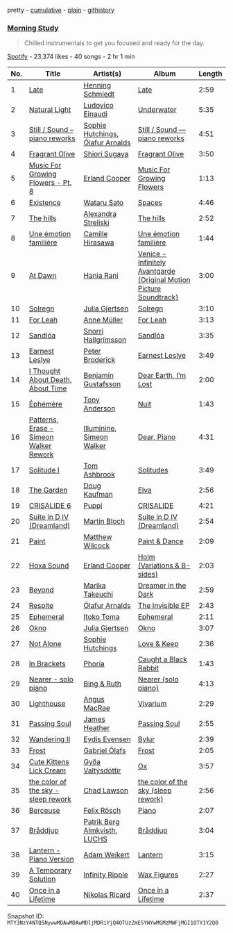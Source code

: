 pretty - [cumulative](/playlists/cumulative/37i9dQZF1DX1ACGg8vzTNZ.md) - [plain](/playlists/plain/37i9dQZF1DX1ACGg8vzTNZ) - [githistory](https://github.githistory.xyz/mackorone/spotify-playlist-archive/blob/main/playlists/plain/37i9dQZF1DX1ACGg8vzTNZ)

### [Morning Study](https://open.spotify.com/playlist/37i9dQZF1DX1ACGg8vzTNZ)

> Chilled instrumentals to get you focused and ready for the day.

[Spotify](https://open.spotify.com/user/spotify) - 23,374 likes - 40 songs - 2 hr 1 min

| No. | Title | Artist(s) | Album | Length |
|---|---|---|---|---|
| 1 | [Late](https://open.spotify.com/track/4U8rS9Zwponx3RtzspiQFx) | [Henning Schmiedt](https://open.spotify.com/artist/6uxRam7lWu9wC6VLWC7hav) | [Late](https://open.spotify.com/album/2oaXu9YZPKsSuNOvBkAnGe) | 2:59 |
| 2 | [Natural Light](https://open.spotify.com/track/1kKbVnjBHvRSMJUsNOQp2h) | [Ludovico Einaudi](https://open.spotify.com/artist/2uFUBdaVGtyMqckSeCl0Qj) | [Underwater](https://open.spotify.com/album/3DT821mYJb7Ore88vA8IOO) | 5:35 |
| 3 | [Still / Sound – piano reworks](https://open.spotify.com/track/1n6ouOiQpRXaWVTeDOGxDW) | [Sophie Hutchings](https://open.spotify.com/artist/54MsweggxTxlfYUbhZNIQ0), [Ólafur Arnalds](https://open.spotify.com/artist/7E3BRXV9ZbCt5lQTCXMTia) | [Still / Sound — piano reworks](https://open.spotify.com/album/5KmLU0k60tDKnEhgRAqG2N) | 4:51 |
| 4 | [Fragrant Olive](https://open.spotify.com/track/4dlvj037LmL4KXUTh1ODgJ) | [Shiori Sugaya](https://open.spotify.com/artist/2j9Dpexujg1dkE2q25iPPq) | [Fragrant Olive](https://open.spotify.com/album/4hqG4tT6fTZhiXOWwc0VIL) | 3:50 |
| 5 | [Music For Growing Flowers \- Pt\. 8](https://open.spotify.com/track/0fqveSCZR2TqGAtEid72Ua) | [Erland Cooper](https://open.spotify.com/artist/636k3cBTCgdZfXzCj7Cuaa) | [Music For Growing Flowers](https://open.spotify.com/album/7nlNFxFHuJxLHtfGM2mAkD) | 1:13 |
| 6 | [Existence](https://open.spotify.com/track/1HZrGW4uQDVVhI8SRfZy8o) | [Wataru Sato](https://open.spotify.com/artist/7M9OHZ1HUapqspMXEthkvb) | [Spaces](https://open.spotify.com/album/3ousrkrjhpoRMrDySi6h0K) | 4:46 |
| 7 | [The hills](https://open.spotify.com/track/2wbG3Ma6mHGHI1cJv7r67u) | [Alexandra Streliski](https://open.spotify.com/artist/0HyM2wwUfOsZYD4Dj5IOOZ) | [The hills](https://open.spotify.com/album/1Hcu386OoNkU3xHgoTwmid) | 2:52 |
| 8 | [Une émotion familière](https://open.spotify.com/track/5cO8pir21pF4CbVeyYBwTu) | [Camille Hirasawa](https://open.spotify.com/artist/5bbtj94YQcFsSJe8q7MVM3) | [Une émotion familière](https://open.spotify.com/album/29imLOm6Z4CYCZft0OMKNK) | 1:44 |
| 9 | [At Dawn](https://open.spotify.com/track/55H4GT7iLma7fJyBhS7o4R) | [Hania Rani](https://open.spotify.com/artist/14YzutUdMwS9yTnI0IFBaD) | [Venice \- Infinitely Avantgarde \(Original Motion Picture Soundtrack\)](https://open.spotify.com/album/45RJUxxh0wvVRUyd1sTjI9) | 3:00 |
| 10 | [Solregn](https://open.spotify.com/track/09kBa4sfszwK5MN1DWoOFw) | [Julia Gjertsen](https://open.spotify.com/artist/6dEpJk27D9ijwgvz33icCC) | [Solregn](https://open.spotify.com/album/3jd2zTBl6CJLIX8YTn7xhv) | 3:10 |
| 11 | [For Leah](https://open.spotify.com/track/1PVSCJHI5Q0jAyvu0qSKXm) | [Anne Müller](https://open.spotify.com/artist/5sn5Gi5tH5ozpL8C3Y1uWl) | [For Leah](https://open.spotify.com/album/74tyKTLDk3ebFMoV0S16NL) | 3:13 |
| 12 | [Sandlóa](https://open.spotify.com/track/0ONcTpuI4HC0nOGCbPjGsa) | [Snorri Hallgrímsson](https://open.spotify.com/artist/0cz823HlK1N6jNAIztyYHs) | [Sandlóa](https://open.spotify.com/album/5bxoucRv54ThMvQ2kAZSgF) | 3:35 |
| 13 | [Earnest Leslye](https://open.spotify.com/track/5RJNXi1qzxp01mX7V1IrvG) | [Peter Broderick](https://open.spotify.com/artist/3haVJx9TUcufYl1rPyH0iv) | [Earnest Leslye](https://open.spotify.com/album/4ofVz6Wz5SqA1aMixm6JVK) | 3:49 |
| 14 | [I Thought About Death, About Time](https://open.spotify.com/track/5nZUbstGOFJ8UWNhTyh9QM) | [Benjamin Gustafsson](https://open.spotify.com/artist/01H1M5VvnktKBqpU0TX8Rl) | [Dear Earth, I’m Lost](https://open.spotify.com/album/2FivUBt8rP3epBzyDhtoqE) | 2:00 |
| 15 | [Éphémère](https://open.spotify.com/track/4LurYqydfPdLc9IN7eQxTF) | [Tony Anderson](https://open.spotify.com/artist/3aRscMJRah0QrvGE5rkvZl) | [Nuit](https://open.spotify.com/album/6PSnEum2RrNY1uuj8goegP) | 1:43 |
| 16 | [Patterns, Erase \- Simeon Walker Rework](https://open.spotify.com/track/1Biw7PpA3W0wCSl4PPspsa) | [Illuminine](https://open.spotify.com/artist/2JgcaYYHEGDqrKKJzuVda5), [Simeon Walker](https://open.spotify.com/artist/5jEGjnI2WdRyJSUICQQIrK) | [Dear, Piano](https://open.spotify.com/album/1MrAfbbO15n2Y1odaVOt9u) | 4:31 |
| 17 | [Solitude I](https://open.spotify.com/track/4tkzQ9Eg3OeuZuAH8O3aUl) | [Tom Ashbrook](https://open.spotify.com/artist/481U7FXn2fSb0YXFqKdYtO) | [Solitudes](https://open.spotify.com/album/4p7hOvFyTVUe5h59jZmeYq) | 3:49 |
| 18 | [The Garden](https://open.spotify.com/track/1QwnjxsFzruTTCbuuKQdnH) | [Doug Kaufman](https://open.spotify.com/artist/3Z9VXDrGAFUoyvXvI0aFbZ) | [Elva](https://open.spotify.com/album/7hdlF6vtbKZROuiJE99zKs) | 2:56 |
| 19 | [CRISALIDE 6](https://open.spotify.com/track/6F7cBxzxPOzrqP1Ry4z5Rb) | [Puppi](https://open.spotify.com/artist/3w0occdi5ODOkZz1KYuwFc) | [CRISALIDE](https://open.spotify.com/album/4jtWceBbJher3aLxTY9bl2) | 4:21 |
| 20 | [Suite in D IV \(Dreamland\)](https://open.spotify.com/track/28sw29g4kMAqnsWHQkqRhZ) | [Martin Bloch](https://open.spotify.com/artist/2WJ5Jh2DxFhkyA3xRoq77z) | [Suite in D IV \(Dreamland\)](https://open.spotify.com/album/58GxfMDdj40e0aqBKEXrQP) | 2:54 |
| 21 | [Paint](https://open.spotify.com/track/6PC9beJbKsb3PMIBPbHtc7) | [Matthew Wilcock](https://open.spotify.com/artist/5wwV0lI76LUp7NDc7XGBjf) | [Paint & Dance](https://open.spotify.com/album/6R3DQm91XrjzIX1X0VnyLF) | 2:09 |
| 22 | [Hoxa Sound](https://open.spotify.com/track/7uKJyU2UuZDEb98ENxk4kq) | [Erland Cooper](https://open.spotify.com/artist/636k3cBTCgdZfXzCj7Cuaa) | [Holm \(Variations & B\-sides\)](https://open.spotify.com/album/55JLt4kV1iMlDMBVba8sSb) | 2:03 |
| 23 | [Beyond](https://open.spotify.com/track/08gIemaUaTeWgblinBA5pt) | [Marika Takeuchi](https://open.spotify.com/artist/0lsDi98XEKVkgN2kdZWBHT) | [Dreamer in the Dark](https://open.spotify.com/album/1M1wCDbEfCSzC6dqrmrRBi) | 2:59 |
| 24 | [Respite](https://open.spotify.com/track/3NJy8hN4OXIMyqbskBsL8v) | [Ólafur Arnalds](https://open.spotify.com/artist/7E3BRXV9ZbCt5lQTCXMTia) | [The Invisible EP](https://open.spotify.com/album/2YlB5eElaicdKaMYZVUHsO) | 2:43 |
| 25 | [Ephemeral](https://open.spotify.com/track/3qU9TqEw19Dfuoz1qIxA13) | [Itoko Toma](https://open.spotify.com/artist/3HvDJH01baTm3p6Wcqh7x7) | [Ephemeral](https://open.spotify.com/album/51sOKju3KDousE3UiEBvV9) | 2:11 |
| 26 | [Okno](https://open.spotify.com/track/1fne5Gw3Uv96aNy50Fer6s) | [Julia Gjertsen](https://open.spotify.com/artist/6dEpJk27D9ijwgvz33icCC) | [Okno](https://open.spotify.com/album/1LheFuzh54DF8zmFiKD1iX) | 3:07 |
| 27 | [Not Alone](https://open.spotify.com/track/51zxgx075eEXbFvg6xA2YM) | [Sophie Hutchings](https://open.spotify.com/artist/54MsweggxTxlfYUbhZNIQ0) | [Love & Keep](https://open.spotify.com/album/0McAK4hAugkV6K9CfySKl7) | 2:36 |
| 28 | [In Brackets](https://open.spotify.com/track/2VXanJsBUCBt1Q5rTNNFz6) | [Phoria](https://open.spotify.com/artist/0HDxlFsXwyrpufs4YgTNMm) | [Caught a Black Rabbit](https://open.spotify.com/album/3M0wS70M7tRZntXMfKqPtU) | 1:43 |
| 29 | [Nearer \- solo piano](https://open.spotify.com/track/0W7s30iwtHTCrD7IYbJR9s) | [Bing & Ruth](https://open.spotify.com/artist/0grPfzk6cTnzfQpxjLDPs0) | [Nearer \(solo piano\)](https://open.spotify.com/album/68diijFo2l26OU6v5lKtD5) | 4:13 |
| 30 | [Lighthouse](https://open.spotify.com/track/5tfN5qARzeaurcsSr7S3mP) | [Angus MacRae](https://open.spotify.com/artist/461sVAxk7a1yog2yExyBRX) | [Vivarium](https://open.spotify.com/album/0GfJmiUAaIQCBtJ25zpcwz) | 2:29 |
| 31 | [Passing Soul](https://open.spotify.com/track/3nlAmaw9jE6BfS8BUuDHZy) | [James Heather](https://open.spotify.com/artist/7GMpkbegUlL4UvUe5w47zu) | [Passing Soul](https://open.spotify.com/album/2IaSJrHDMWC3Y3slcVntxU) | 2:55 |
| 32 | [Wandering II](https://open.spotify.com/track/1XPUfZx0Nhl7Tl1AT2LKos) | [Eydís Evensen](https://open.spotify.com/artist/2SMBaAG61s9mtyJ0eeXSWx) | [Bylur](https://open.spotify.com/album/1qNi4PwUQTGAJxDFABvGw7) | 2:39 |
| 33 | [Frost](https://open.spotify.com/track/0dJ2ybe4xFAFc8jXwUVNjg) | [Gabríel Ólafs](https://open.spotify.com/artist/1vYrIm6O7VtBGszIWe75mB) | [Frost](https://open.spotify.com/album/4gn0GVFZ6ckwtHYuu6SKpH) | 2:05 |
| 34 | [Cute Kittens Lick Cream](https://open.spotify.com/track/4IprCxGPjCfhHCE0oaqym3) | [Gyða Valtýsdóttir](https://open.spotify.com/artist/35tWzCzjzv7skImbSeb2hc) | [Ox](https://open.spotify.com/album/0SMZ2ZvDwuqjHo9uUz04Hu) | 3:57 |
| 35 | [the color of the sky \- sleep rework](https://open.spotify.com/track/2YfZhXTjnsNOXfSeVZdmqy) | [Chad Lawson](https://open.spotify.com/artist/72uoxerTvAd7x3cbfYmNc8) | [the color of the sky \(sleep rework\)](https://open.spotify.com/album/1Lv022YCTEYHI7B3lqLJ60) | 2:56 |
| 36 | [Berceuse](https://open.spotify.com/track/4W11ykVxHguZTyd30ckgLh) | [Felix Rösch](https://open.spotify.com/artist/5DN6qP3OzoKVYXF3o2KCXp) | [Piano](https://open.spotify.com/album/09sqDvwoOvLHTpGWfywY6I) | 2:07 |
| 37 | [Bråddjup](https://open.spotify.com/track/72X3TNw4gupUSI1BVC1fp9) | [Patrik Berg Almkvisth](https://open.spotify.com/artist/0K5Ns1UkBlmyx8clOiEUbo), [LUCHS](https://open.spotify.com/artist/5YNgVaI5vgMjBLel7QShBe) | [Bråddjup](https://open.spotify.com/album/09X4bKe4wtQzL420dXtNay) | 3:04 |
| 38 | [Lantern \- Piano Version](https://open.spotify.com/track/5LMnVTPqsmhGyjhMtb55pD) | [Adam Weikert](https://open.spotify.com/artist/5pEHqtXbBd0rRjhcSItosL) | [Lantern](https://open.spotify.com/album/4nCQ0B5D2iQvyKsnz9patZ) | 3:15 |
| 39 | [A Temporary Solution](https://open.spotify.com/track/5dWTt3ER2jN4hR34FF7ZEh) | [Infinity Ripple](https://open.spotify.com/artist/43BCjiV6q327zly4HaH8QL) | [Wax Figures](https://open.spotify.com/album/21jfPwKTFCZsmRpn23hdMD) | 2:27 |
| 40 | [Once in a Lifetime](https://open.spotify.com/track/00BHa28nUX4B9U8BGeacqx) | [Nikolas Ricard](https://open.spotify.com/artist/1r72qpS4rK1Sq1TvRxi3rf) | [Once in a Lifetime](https://open.spotify.com/album/5oFBExdi3Xlfy4eMTdO9QE) | 2:37 |

Snapshot ID: `MTY3NzY4NTQ5NywwMDAwMDAwMDljMDRiYjQ4OTUzZmE5YWYwMGMzMWFjMGI1OTY1Y2Q0`
